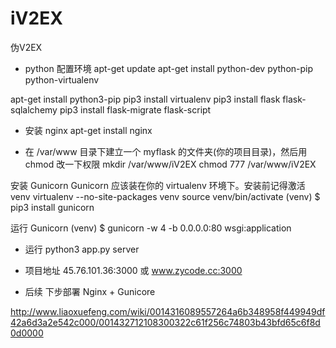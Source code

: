 # iV2EX
伪V2EX

- python 配置环境
apt-get update
apt-get install python-dev python-pip python-virtualenv

apt-get install python3-pip
pip3 install virtualenv
pip3 install flask flask-sqlalchemy
pip3 install flask-migrate flask-script

- 安装 nginx
apt-get install nginx

- 在 /var/www 目录下建立一个 myflask 的文件夹(你的项目目录)，然后用 chmod 改一下权限
mkdir /var/www/iV2EX
chmod 777 /var/www/iV2EX


安装 Gunicorn
Gunicorn 应该装在你的 virtualenv 环境下。安装前记得激活 venv
virtualenv --no-site-packages venv
source venv/bin/activate
(venv) $ pip3 install gunicorn

运行 Gunicorn
(venv) $ gunicorn -w 4 -b 0.0.0.0:80 wsgi:application

- 运行 python3 app.py server

- 项目地址
45.76.101.36:3000
或 www.zycode.cc:3000


- 后续
下步部署 Nginx + Gunicore



http://www.liaoxuefeng.com/wiki/0014316089557264a6b348958f449949df42a6d3a2e542c000/001432712108300322c61f256c74803b43bfd65c6f8d0d0000